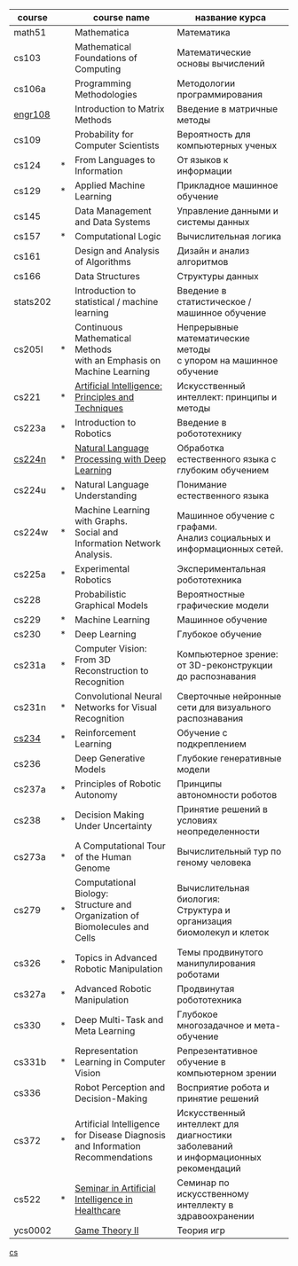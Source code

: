 course  | |  course name                                           | название курса
------  |-| -----------                                            | --------------
math51  | | Mathematica                                            | Математика
 cs103  | | Mathematical Foundations of Computing                  | Математические основы вычислений
 cs106a | | Programming Methodologies                              | Методологии программирования
[engr108](https://stanford.edu/class/engr108/) | | Introduction to Matrix Methods | Введение в матричные методы
 cs109  | | Probability for Computer Scientists                    | Вероятность для компьютерных ученых
 cs124  |*| From Languages to Information                          | От языков к информации
 cs129  |*| Applied Machine Learning                               | Прикладное машинное обучение
 cs145  | | Data Management and Data Systems                       | Управление данными и системы данных
 cs157  |*| Computational Logic                                    | Вычислительная логика
 cs161  | | Design and Analysis of Algorithms                      | Дизайн и анализ алгоритмов
 cs166  | | Data Structures                                        | Структуры данных
stats202| | Introduction to statistical / machine learning         | Введение в статистическое / машинное обучение
 cs205l |*| Continuous Mathematical Methods <br>with an Emphasis on Machine Learning | Непрерывные математические методы <br> с упором на машинное обучение
 cs221  |*| [Artificial Intelligence: Principles and Techniques](https://www.youtube.com/playlist?list=PLoROMvodv4rO1NB9TD4iUZ3qghGEGtqNX)     | Искусственный интеллект: принципы и методы
 cs223a |*| Introduction to Robotics                               | Введение в робототехнику
 [cs224n](https://web.stanford.edu/class/cs224n/) |*| [Natural Language Processing with Deep Learning](https://www.youtube.com/playlist?list=PLoROMvodv4rOSH4v6133s9LFPRHjEmbm)         | Обработка естественного языка с глубоким обучением
 cs224u |*| Natural Language Understanding                         | Понимание естественного языка
 cs224w |*| Machine Learning with Graphs. <br>Social and Information Network Analysis. | Машинное обучение с графами. <br>Анализ социальных и информационных сетей.
 cs225a |*| Experimental Robotics                                  | Экспериментальная робототехника
 cs228  | | Probabilistic Graphical Models                         | Вероятностные графические модели
 cs229  |*| Machine Learning                                       | Машинное обучение
 cs230  |*| Deep Learning                                          | Глубокое обучение
 cs231a |*| Computer Vision: From 3D Reconstruction to Recognition | Компьютерное зрение: от 3D-реконструкции до распознавания
 cs231n |*| Convolutional Neural Networks for Visual Recognition   | Сверточные нейронные сети для визуального распознавания
 [cs234](http://web.stanford.edu/class/cs234/index.html)  |*| Reinforcement Learning                                 | Обучение с подкреплением
 cs236  | | Deep Generative Models                                 | Глубокие генеративные модели
 cs237a |*| Principles of Robotic Autonomy                         | Принципы автономности роботов
 cs238  |*| Decision Making Under Uncertainty                      | Принятие решений в условиях неопределенности
 cs273a |*| A Computational Tour of the Human Genome               | Вычислительный тур по геному человека
 cs279  |*| Computational Biology: <br>Structure and Organization of Biomolecules and Cells | Вычислительная биология: <br>Структура и организация биомолекул и клеток
 cs326  |*| Topics in Advanced Robotic Manipulation                | Темы продвинутого манипулирования роботами
 cs327a |*| Advanced Robotic Manipulation                          | Продвинутая робототехника
 cs330  |*| Deep Multi-Task and Meta Learning                      | Глубокое многозадачное и мета-обучение
 cs331b |*| Representation Learning in Computer Vision             | Репрезентативное обучение в компьютерном зрении
 cs336  | | Robot Perception and Decision-Making                   | Восприятие робота и принятие решений
 cs372  |*| Artificial Intelligence for Disease Diagnosis <br>and Information Recommendations | Искусственный интеллект для диагностики заболеваний <br>и информационных рекомендаций
 cs522  |*| [Seminar in Artificial Intelligence in Healthcare](https://www.youtube.com/watch?v=taigNFbAyYY&list=PLYn-ZmPR1DtNQJ-ot-L2V2EgUEH6OH_7w)       | Семинар по искусственному интеллекту в здравоохранении
 ycs0002 | | [Game Theory II](https://online.stanford.edu/courses/soe-ycs0002-game-theory) | Теория игр

[cs](https://cs.stanford.edu/academics/courses)

